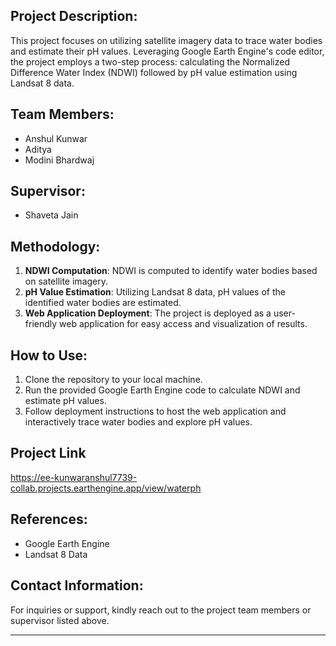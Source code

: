 ## Project Description:
This project focuses on utilizing satellite imagery data to trace water bodies and estimate their pH values. Leveraging Google Earth Engine's code editor, the project employs a two-step process: calculating the Normalized Difference Water Index (NDWI) followed by pH value estimation using Landsat 8 data.

## Team Members:
- Anshul Kunwar
- Aditya
- Modini Bhardwaj

## Supervisor:
- Shaveta Jain

## Methodology:
1. **NDWI Computation**: NDWI is computed to identify water bodies based on satellite imagery.
2. **pH Value Estimation**: Utilizing Landsat 8 data, pH values of the identified water bodies are estimated.
3. **Web Application Deployment**: The project is deployed as a user-friendly web application for easy access and visualization of results.

## How to Use:
1. Clone the repository to your local machine.
2. Run the provided Google Earth Engine code to calculate NDWI and estimate pH values.
3. Follow deployment instructions to host the web application and interactively trace water bodies and explore pH values.

## Project Link
<a>https://ee-kunwaranshul7739-collab.projects.earthengine.app/view/waterph</a>
## References:
- Google Earth Engine
- Landsat 8 Data

## Contact Information:
For inquiries or support, kindly reach out to the project team members or supervisor listed above.

---
